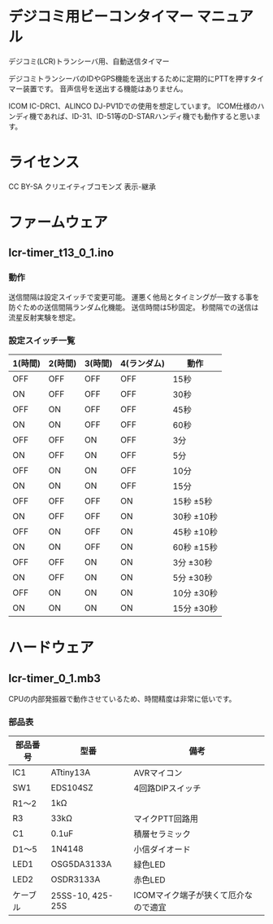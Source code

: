# デジコミ用ビーコンタイマー マニュアル

デジコミ(LCR)トランシーバ用、自動送信タイマー

デジコミトランシーバのIDやGPS機能を送出するために定期的にPTTを押すタイマー装置です。
音声信号を送出する機能はありません。

ICOM IC-DRC1、ALINCO DJ-PV1Dでの使用を想定しています。
ICOM仕様のハンディ機であれば、ID-31、ID-51等のD-STARハンディ機でも動作すると思います。

# ライセンス
CC BY-SA
クリエイティブコモンズ 表示-継承

# ファームウェア
## lcr-timer_t13_0_1.ino

### 動作
送信間隔は設定スイッチで変更可能。
運悪く他局とタイミングが一致する事を防ぐための送信間隔ランダム化機能。
送信時間は5秒固定。
秒間隔での送信は流星反射実験を想定。

### 設定スイッチ一覧
|1(時間)|2(時間)|3(時間)|4(ランダム)|動作|
|----|----|----|----|----|
|OFF|OFF|OFF|OFF|15秒|
|ON |OFF|OFF|OFF|30秒|
|OFF|ON |OFF|OFF|45秒|
|ON |ON |OFF|OFF|60秒|
|OFF|OFF|ON |OFF|3分|
|ON |OFF|ON |OFF|5分|
|OFF|ON |ON |OFF|10分|
|ON |ON |ON |OFF|15分|
|OFF|OFF|OFF|ON|15秒 ±5秒|
|ON |OFF|OFF|ON|30秒 ±10秒|
|OFF|ON |OFF|ON|45秒 ±10秒|
|ON |ON |OFF|ON|60秒 ±15秒|
|OFF|OFF|ON |ON|3分 ±30秒|
|ON |OFF|ON |ON|5分 ±30秒|
|OFF|ON |ON |ON|10分 ±30秒|
|ON |ON |ON |ON|15分 ±30秒|

# ハードウェア
## lcr-timer_0_1.mb3
CPUの内部発振器で動作させているため、時間精度は非常に低いです。

### 部品表

|部品番号|型番|備考|
|----|----|----|
|IC1 |ATtiny13A|AVRマイコン|
|SW1|EDS104SZ|4回路DIPスイッチ|
|R1～2|1kΩ|
|R3|33kΩ|マイクPTT回路用|
|C1|0.1uF|積層セラミック|
|D1～5|1N4148|小信ダイオード|
|LED1|OSG5DA3133A|緑色LED|
|LED2|OSDR3133A|赤色LED|
|ケーブル|25SS-10, 425-25S|ICOMマイク端子が狭くて厄介なので適宜|
